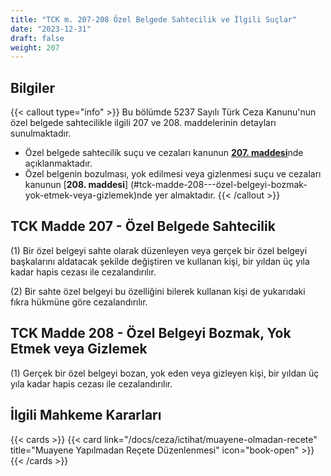 ```yaml
---
title: "TCK m. 207-208 Özel Belgede Sahtecilik ve İlgili Suçlar"
date: "2023-12-31"
draft: false
weight: 207
---
```


## Bilgiler

{{< callout type="info" >}}
Bu bölümde 5237 Sayılı Türk Ceza Kanunu'nun özel belgede sahtecilikle ilgili 207 ve 208. maddelerinin detayları sunulmaktadır.

- Özel belgede sahtecilik suçu ve cezaları kanunun [**207. maddesi**](#tck-madde-207---özel-belgede-sahtecilik)nde açıklanmaktadır.
- Özel belgenin bozulması, yok edilmesi veya gizlenmesi suçu ve cezaları kanunun [**208. maddesi**] (#tck-madde-208---özel-belgeyi-bozmak-yok-etmek-veya-gizlemek)nde yer almaktadır.
  {{< /callout >}}

## TCK Madde 207 - Özel Belgede Sahtecilik

(1) Bir özel belgeyi sahte olarak düzenleyen veya gerçek bir özel belgeyi başkalarını aldatacak şekilde değiştiren ve kullanan kişi, bir yıldan üç yıla kadar hapis cezası ile cezalandırılır.

(2) Bir sahte özel belgeyi bu özelliğini bilerek kullanan kişi de yukarıdaki fıkra hükmüne göre cezalandırılır.

## TCK Madde 208 - Özel Belgeyi Bozmak, Yok Etmek veya Gizlemek

(1) Gerçek bir özel belgeyi bozan, yok eden veya gizleyen kişi, bir yıldan üç yıla kadar hapis cezası ile cezalandırılır.

## İlgili Mahkeme Kararları

{{< cards >}}
{{< card link="/docs/ceza/ictihat/muayene-olmadan-recete" title="Muayene Yapılmadan Reçete Düzenlenmesi" icon="book-open" >}}
{{< /cards >}}

